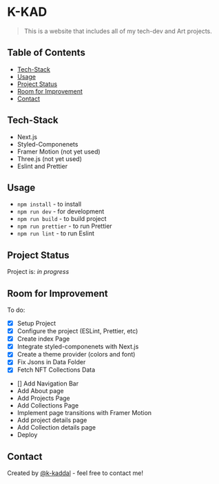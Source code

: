 # K-KAD

> This is a website that includes all of my tech-dev and Art projects.

## Table of Contents

-   [Tech-Stack](#tech-stack)
-   [Usage](#usage)
-   [Project Status](#project-status)
-   [Room for Improvement](#room-for-improvement)
-   [Contact](#contact)

## Tech-Stack

-   Next.js
-   Styled-Componenets
-   Framer Motion (not yet used)
-   Three.js (not yet used)
-   Eslint and Prettier

## Usage

-   `npm install` - to install
-   `npm run dev` - for development
-   `npm run build` - to build project
-   `npm run prettier` - to run Prettier
-   `npm run lint` - to run Eslint

## Project Status

Project is: _in progress_

## Room for Improvement

To do:

-   [x] Setup Project
-   [x] Configure the project (ESLint, Prettier, etc)
-   [x] Create index Page
-   [x] Integrate styled-componenets with Next.js
-   [x] Create a theme provider (colors and font)
-   [x] Fix Jsons in Data Folder
-   [x] Fetch NFT Collections Data
-   [] Add Navigation Bar
-   Add About page
-   Add Projects Page
-   Add Collections Page
-   Implement page transitions with Framer Motion
-   Add project details page
-   Add Collection details page
-   Deploy

## Contact

Created by [@k-kaddal](khaledkaddal@gmail.com) - feel free to contact me!
